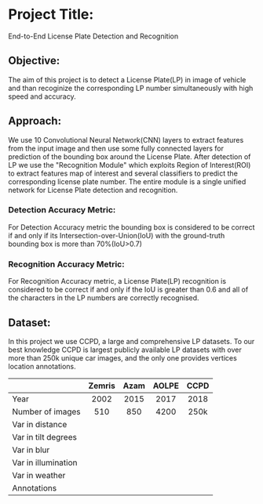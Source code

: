 # Project Title:
End-to-End License Plate Detection and Recognition

## Objective:
The aim of this project is to detect a License Plate(LP) in image of vehicle and than recoginize the corresponding LP number simultaneously with high speed and accuracy.

## Approach:
We use 10 Convolutional Neural Network(CNN) layers to extract features from the input image and then use some fully connected layers for prediction of the bounding box around the License Plate. After detection of LP we use the "Recognition Module" which exploits Region of Interest(ROI) to extract features map of interest and several classifiers to predict the corresponding license plate number. The entire module is a single unified network for License Plate detection and recognition.

### Detection Accuracy Metric:
For Detection Accuracy metric the bounding box is considered to be correct if and only if its Intersection-over-Union(IoU) with the ground-truth bounding box is more than 70%(IoU>0.7)

### Recognition Accuracy Metric:
For Recognition Accuracy metric, a License Plate(LP) recognition is considered to be correct if and only if the IoU is greater than 0.6 and all of the characters in the LP numbers are correctly recognised.

## Dataset:
In this project we use CCPD, a large and comprehensive LP datasets. To our best knowledge CCPD is largest publicly available  LP datasets with over more than 250k unique car images, and the only one provides vertices location annotations.   


<center>

|                     |  Zemris       |  Azam         | AOLPE         | CCPD          |
| -------------       |:-------------:|:-------------:|:-------------:|:-------------:|
|     Year            | 2002          | 2015          | 2017          | 2018          |
| Number of images    | 510           | 850           | 4200          | 250k          |
| Var in distance     |               |
| Var in tilt degrees |               |
| Var in blur  	      |               |
| Var in illumination	|		            |              |
| Var in weather      |
| Annotations         |

</center>
